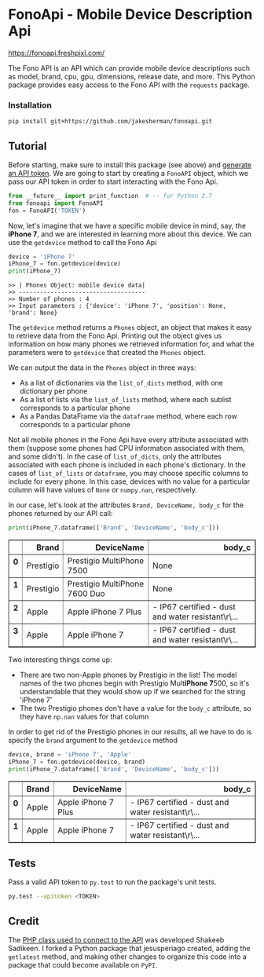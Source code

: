 # FonoApi - Mobile Device Description Api
https://fonoapi.freshpixl.com/

The Fono API is an API which can provide mobile device descriptions such as model, brand, cpu, gpu, dimensions, release date, and more. This Python package provides easy access to the Fono API with the `requests` package.  

### Installation

```bash
pip install git+https://github.com/jakesherman/fonoapi.git
```

## Tutorial

Before starting, make sure to install this package (see above) and [generate an API token](https://fonoapi.freshpixl.com/token/generate#). We are going to start by creating a `FonoAPI` object, which we pass our API token in order to start interacting with the Fono Api.

```python
from __future__ import print_function  # -- for Python 2.7
from fonoapi import FonoAPI
fon = FonoAPI('TOKEN')
```

Now, let's imagine that we have a specific mobile device in mind, say, the **iPhone 7**, and we are interested in learning more about this device. We can use the `getdevice` method to call the Fono Api

```python
device = 'iPhone 7'
iPhone_7 = fon.getdevice(device)
print(iPhone_7)
```

```
>> | Phones Object: mobile device data|
>> ------------------------------------
>> Number of phones : 4
>> Input parameters : {'device': 'iPhone 7', 'position': None, 'brand': None}
```

The `getdevice` method returns a `Phones` object, an object that makes it easy to retrieve data from the Fono Api. Printing out the object gives us information on how many phones we retrieved information for, and what the parameters were to `getdevice` that created the `Phones` object.

We can output the data in the `Phones` object in three ways:
- As a list of dictionaries via the `list_of_dicts` method, with one dictionary per phone
- As a list of lists via the `list_of_lists` method, where each sublist corresponds to a particular phone
- As a Pandas DataFrame via the `dataframe` method, where each row corresponds to a particular phone

Not all mobile phones in the Fono Api have every attribute associated with them (suppose some phones had CPU information associated with them, and some didn't). In the case of `list_of_dicts`, only the attributes associated with each phone is included in each phone's dictionary. In the cases of `list_of_lists` or `dataframe`, you may choose specific columns to include for every phone. In this case, devices with no value for a particular column will have values of `None` or `numpy.nan`, respectively.

In our case, let's look at the attributes `Brand, DeviceName, body_c` for the phones returned by our API call:

```python
print(iPhone_7.dataframe(['Brand', 'DeviceName', 'body_c']))
```

<div>
<style>
    .dataframe thead tr:only-child th {
        text-align: right;
    }

    .dataframe thead th {
        text-align: left;
    }

    .dataframe tbody tr th {
        vertical-align: top;
    }
</style>
<table border="1" class="dataframe">
  <thead>
    <tr style="text-align: right;">
      <th></th>
      <th>Brand</th>
      <th>DeviceName</th>
      <th>body_c</th>
    </tr>
  </thead>
  <tbody>
    <tr>
      <th>0</th>
      <td>Prestigio</td>
      <td>Prestigio MultiPhone 7500</td>
      <td>None</td>
    </tr>
    <tr>
      <th>1</th>
      <td>Prestigio</td>
      <td>Prestigio MultiPhone 7600 Duo</td>
      <td>None</td>
    </tr>
    <tr>
      <th>2</th>
      <td>Apple</td>
      <td>Apple iPhone 7 Plus</td>
      <td>- IP67 certified - dust and water resistant\r\...</td>
    </tr>
    <tr>
      <th>3</th>
      <td>Apple</td>
      <td>Apple iPhone 7</td>
      <td>- IP67 certified - dust and water resistant\r\...</td>
    </tr>
  </tbody>
</table>
</div>

Two interesting things come up:
- There are two non-Apple phones by Prestigio in the list! The model names of the two phones begin with Prestigio Mult**iPhone 7**500, so it's understandable that they would show up if we searched for the string 'iPhone 7'
- The two Prestigio phones don't have a value for the `body_c` attribute, so they have `np.nan` values for that column

In order to get rid of the Prestigio phones in our results, all we have to do is specify the `brand` argument to the `getdevice` method

```python
device, brand = 'iPhone 7', 'Apple'
iPhone_7 = fon.getdevice(device, brand)
print(iPhone_7.dataframe(['Brand', 'DeviceName', 'body_c']))
```

<div>
<style>
    .dataframe thead tr:only-child th {
        text-align: right;
    }

    .dataframe thead th {
        text-align: left;
    }

    .dataframe tbody tr th {
        vertical-align: top;
    }
</style>
<table border="1" class="dataframe">
  <thead>
    <tr style="text-align: right;">
      <th></th>
      <th>Brand</th>
      <th>DeviceName</th>
      <th>body_c</th>
    </tr>
  </thead>
  <tbody>
    <tr>
      <th>0</th>
      <td>Apple</td>
      <td>Apple iPhone 7 Plus</td>
      <td>- IP67 certified - dust and water resistant\r\...</td>
    </tr>
    <tr>
      <th>1</th>
      <td>Apple</td>
      <td>Apple iPhone 7</td>
      <td>- IP67 certified - dust and water resistant\r\...</td>
    </tr>
  </tbody>
</table>
</div>

## Tests

Pass a valid API token to `py.test` to run the package's unit tests.

```bash
py.test --apitoken <TOKEN>
```

## Credit

The [PHP class used to connect to the API](https://github.com/shakee93/fonoapi) was developed Shakeeb Sadikeen. I forked a Python package that jesusperiago created, adding the `getlatest` method, and making other changes to organize this code into a package that could become available on `PyPI`.

